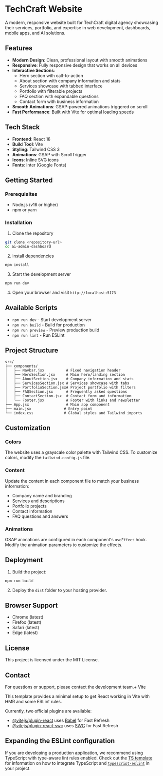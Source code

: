 # TechCraft Website

A modern, responsive website built for TechCraft digital agency showcasing their services, portfolio, and expertise in web development, dashboards, mobile apps, and AI solutions.

## Features

-   **Modern Design**: Clean, professional layout with smooth animations
-   **Responsive**: Fully responsive design that works on all devices
-   **Interactive Sections**:
    -   Hero section with call-to-action
    -   About section with company information and stats
    -   Services showcase with tabbed interface
    -   Portfolio with filterable projects
    -   FAQ section with expandable questions
    -   Contact form with business information
-   **Smooth Animations**: GSAP-powered animations triggered on scroll
-   **Fast Performance**: Built with Vite for optimal loading speeds

## Tech Stack

-   **Frontend**: React 18
-   **Build Tool**: Vite
-   **Styling**: Tailwind CSS 3
-   **Animations**: GSAP with ScrollTrigger
-   **Icons**: Inline SVG icons
-   **Fonts**: Inter (Google Fonts)

## Getting Started

### Prerequisites

-   Node.js (v16 or higher)
-   npm or yarn

### Installation

1. Clone the repository

```bash
git clone <repository-url>
cd ai-admin-dashboard
```

2. Install dependencies

```bash
npm install
```

3. Start the development server

```bash
npm run dev
```

4. Open your browser and visit `http://localhost:5173`

## Available Scripts

-   `npm run dev` - Start development server
-   `npm run build` - Build for production
-   `npm run preview` - Preview production build
-   `npm run lint` - Run ESLint

## Project Structure

```
src/
├── components/
│   ├── Navbar.jsx          # Fixed navigation header
│   ├── HeroSection.jsx     # Main hero/landing section
│   ├── AboutSection.jsx    # Company information and stats
│   ├── ServicesSection.jsx # Services showcase with tabs
│   ├── PortfolioSection.jsx# Project portfolio with filters
│   ├── FAQSection.jsx      # Frequently asked questions
│   ├── ContactSection.jsx  # Contact form and information
│   └── Footer.jsx          # Footer with links and newsletter
├── App.jsx                 # Main app component
├── main.jsx               # Entry point
└── index.css              # Global styles and Tailwind imports
```

## Customization

### Colors

The website uses a grayscale color palette with Tailwind CSS. To customize colors, modify the `tailwind.config.js` file.

### Content

Update the content in each component file to match your business information:

-   Company name and branding
-   Services and descriptions
-   Portfolio projects
-   Contact information
-   FAQ questions and answers

### Animations

GSAP animations are configured in each component's `useEffect` hook. Modify the animation parameters to customize the effects.

## Deployment

1. Build the project:

```bash
npm run build
```

2. Deploy the `dist` folder to your hosting provider.

## Browser Support

-   Chrome (latest)
-   Firefox (latest)
-   Safari (latest)
-   Edge (latest)

## License

This project is licensed under the MIT License.

## Contact

For questions or support, please contact the development team.+ Vite

This template provides a minimal setup to get React working in Vite with HMR and some ESLint rules.

Currently, two official plugins are available:

-   [@vitejs/plugin-react](https://github.com/vitejs/vite-plugin-react/blob/main/packages/plugin-react) uses [Babel](https://babeljs.io/) for Fast Refresh
-   [@vitejs/plugin-react-swc](https://github.com/vitejs/vite-plugin-react/blob/main/packages/plugin-react-swc) uses [SWC](https://swc.rs/) for Fast Refresh

## Expanding the ESLint configuration

If you are developing a production application, we recommend using TypeScript with type-aware lint rules enabled. Check out the [TS template](https://github.com/vitejs/vite/tree/main/packages/create-vite/template-react-ts) for information on how to integrate TypeScript and [`typescript-eslint`](https://typescript-eslint.io) in your project.
